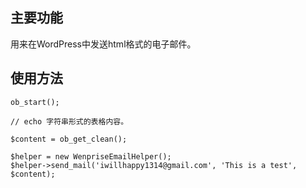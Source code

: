 ## 主要功能
用来在WordPress中发送html格式的电子邮件。

## 使用方法

```
ob_start();

// echo 字符串形式的表格内容。

$content = ob_get_clean();

$helper = new WenpriseEmailHelper();
$helper->send_mail('iwillhappy1314@gmail.com', 'This is a test', $content);
```